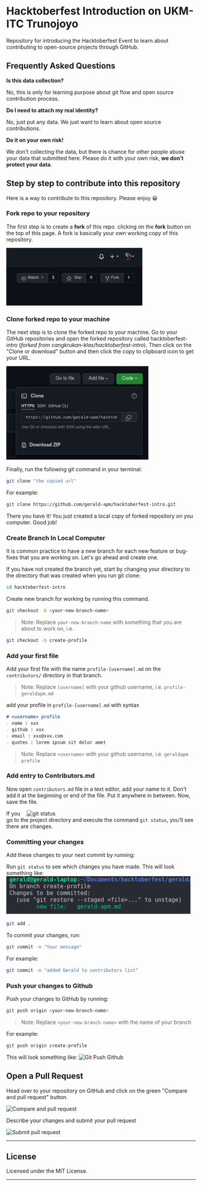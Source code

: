 # Hacktoberfest Introduction on UKM-ITC Trunojoyo

Repository for introducing the Hacktoberfest Event to learn about contributing to open-source projects through GitHub.

## Frequently Asked Questions

**Is this data collection?**

No, this is only for learning purpose about git flow and open source contribution process.

**Do I need to attach my real identity?**

No, just put any data. We just want to learn about open source contributions.

**Do it on your own risk!**

We don't collecting the data, but there is chance for other people abuse your data that submitted here. Please do it with your own risk, **we don't protect your data**.

## Step by step to contribute into this repository

Here is a way to contribute to this repository. Please enjoy 😀

### Fork repo to your repository

The first step is to create a **fork** of this repo. clicking on the **fork** button on the top of this page. A fork is basically your own working copy of this repository.

![Forking the repo](assets/img/forked.png)

### Clone forked repo to your machine

The next step is to clone the forked repo to your machine.
Go to your GitHub repositories and open the forked repository called hacktoberfest-intro (_forked from cangkrukan-klas/hacktoberfest-intro_). Then click on the "Clone or download" button and then click the copy to clipboard icon to get your URL.

![Clone from forking repo](assets/img/clone.png)

Finally, run the following git command in your terminal:

```sh
git clone "the copied url"
```

For example:

```sh
git clone https://github.com/gerald-apm/hacktoberfest-intro.git
```

There you have it! You just created a local copy of forked repository on you computer. Good job!

### Create Branch In Local Computer

It is common practice to have a new branch for each new feature or bug-fixes that you are working on. Let's go ahead and create one.

If you have not created the branch yet, start by changing your directory to the directory that was created when you run git clone:

```sh
cd hacktoberfest-intro
```

Create new branch for working by running this command.

```sh
git checkout -b <your-new-branch-name>
```

> Note: Replace `your-new-branch-name` with something that you are about to work on, i.e.

```sh
git checkout -b create-profile
```

### Add your first file

Add your first file with the name `profile-[username].md` on the `contributors/` directory in that branch.

> Note: Replace `[username]` with your github username, i.e.  `profile-geraldapm.md`

add your profile in `profile-[username].md` with syntax

```md
# <username> profile
- name : xxx
- github : xxx
- email : xxx@xxx.com
- quotes : lorem ipsum sit dolor amet
```
> Note: Replace `<username>` with your github username, i.e.  `geraldapm profile`


### Add entry to Contributors.md

Now open `contributors.md` file in a text editor, add your name to it. Don't add it at the beginning or end of the file. Put it anywhere in between. Now, save the file.

<img align="right" width="450" src="https://firstcontributions.github.io/assets/Readme/git-status.png" alt="git status" />

If you go to the project directory and execute the command `git status`, you'll see there are changes.

### Committing your changes

Add these changes to your next commit by running:

Run `git status` to see which changes you have made. This will look something like:
![Git Status](assets/img/git-status.png)

```sh
git add .
```

To commit your changes, run:

```sh
git commit -m "Your message"
```

For example:

```sh
git commit -m "added Gerald to contributors list"
```

### Push your changes to Github

Push your changes to GitHub by running:

```sh
git push origin <your-new-branch-name>
```

> Note: Replace `<your-new-branch-name>` with the name of your branch

For example:

```sh
git push origin create-profile
```

This will look something like:
![Git Push Github](assets/img/git-push-branch.png)

## Open a Pull Request

Head over to your repository on GitHub and click on the green "Compare and pull request" button.

![Compare and pull request](assets/img/pull-request.png)

Describe your changes and submit your pull request

![Submit pull request](assets/img/detail-pull-request.png)

-----

## License

Licensed under the MIT License.

-----